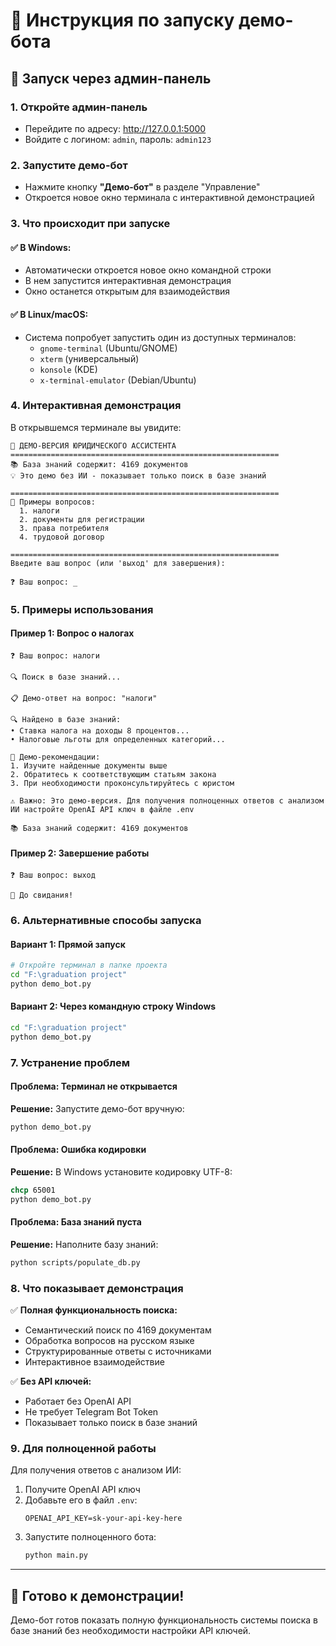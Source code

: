 # 🎯 Инструкция по запуску демо-бота

## 🚀 Запуск через админ-панель

### 1. Откройте админ-панель
- Перейдите по адресу: http://127.0.0.1:5000
- Войдите с логином: `admin`, пароль: `admin123`

### 2. Запустите демо-бот
- Нажмите кнопку **"Демо-бот"** в разделе "Управление"
- Откроется новое окно терминала с интерактивной демонстрацией

### 3. Что происходит при запуске

#### ✅ **В Windows:**
- Автоматически откроется новое окно командной строки
- В нем запустится интерактивная демонстрация
- Окно останется открытым для взаимодействия

#### ✅ **В Linux/macOS:**
- Система попробует запустить один из доступных терминалов:
  - `gnome-terminal` (Ubuntu/GNOME)
  - `xterm` (универсальный)
  - `konsole` (KDE)
  - `x-terminal-emulator` (Debian/Ubuntu)

### 4. Интерактивная демонстрация

В открывшемся терминале вы увидите:

```
🤖 ДЕМО-ВЕРСИЯ ЮРИДИЧЕСКОГО АССИСТЕНТА
============================================================
📚 База знаний содержит: 4169 документов
💡 Это демо без ИИ - показывает только поиск в базе знаний

============================================================
📝 Примеры вопросов:
  1. налоги
  2. документы для регистрации
  3. права потребителя
  4. трудовой договор

============================================================
Введите ваш вопрос (или 'выход' для завершения):

❓ Ваш вопрос: _
```

### 5. Примеры использования

#### Пример 1: Вопрос о налогах
```
❓ Ваш вопрос: налоги

🔍 Поиск в базе знаний...

📋 Демо-ответ на вопрос: "налоги"

🔍 Найдено в базе знаний:
• Ставка налога на доходы 8 процентов...
• Налоговые льготы для определенных категорий...

📝 Демо-рекомендации:
1. Изучите найденные документы выше
2. Обратитесь к соответствующим статьям закона
3. При необходимости проконсультируйтесь с юристом

⚠️ Важно: Это демо-версия. Для получения полноценных ответов с анализом ИИ настройте OpenAI API ключ в файле .env

📚 База знаний содержит: 4169 документов
```

#### Пример 2: Завершение работы
```
❓ Ваш вопрос: выход

👋 До свидания!
```

### 6. Альтернативные способы запуска

#### Вариант 1: Прямой запуск
```bash
# Откройте терминал в папке проекта
cd "F:\graduation project"
python demo_bot.py
```

#### Вариант 2: Через командную строку Windows
```cmd
cd "F:\graduation project"
python demo_bot.py
```

### 7. Устранение проблем

#### Проблема: Терминал не открывается
**Решение:** Запустите демо-бот вручную:
```bash
python demo_bot.py
```

#### Проблема: Ошибка кодировки
**Решение:** В Windows установите кодировку UTF-8:
```cmd
chcp 65001
python demo_bot.py
```

#### Проблема: База знаний пуста
**Решение:** Наполните базу знаний:
```bash
python scripts/populate_db.py
```

### 8. Что показывает демонстрация

✅ **Полная функциональность поиска:**
- Семантический поиск по 4169 документам
- Обработка вопросов на русском языке
- Структурированные ответы с источниками
- Интерактивное взаимодействие

✅ **Без API ключей:**
- Работает без OpenAI API
- Не требует Telegram Bot Token
- Показывает только поиск в базе знаний

### 9. Для полноценной работы

Для получения ответов с анализом ИИ:
1. Получите OpenAI API ключ
2. Добавьте его в файл `.env`:
   ```
   OPENAI_API_KEY=sk-your-api-key-here
   ```
3. Запустите полноценного бота:
   ```bash
   python main.py
   ```

---

## 🎉 Готово к демонстрации!

Демо-бот готов показать полную функциональность системы поиска в базе знаний без необходимости настройки API ключей. 